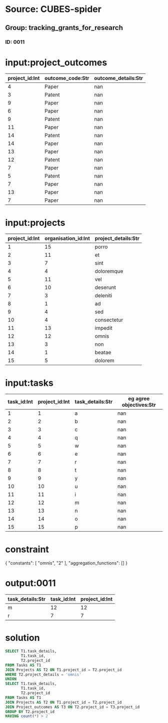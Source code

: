 # Source: CUBES-spider
## Group: tracking_grants_for_research
### ID: 0011

# input:project_outcomes

| project_id:Int | outcome_code:Str | outcome_details:Str |
|---|---|---|
| 4 | Paper | nan |
| 3 | Patent | nan |
| 9 | Paper | nan |
| 6 | Paper | nan |
| 9 | Patent | nan |
| 11 | Paper | nan |
| 14 | Patent | nan |
| 14 | Paper | nan |
| 13 | Paper | nan |
| 12 | Patent | nan |
| 7 | Paper | nan |
| 5 | Patent | nan |
| 7 | Paper | nan |
| 13 | Paper | nan |
| 7 | Paper | nan |

# input:projects

| project_id:Int | organisation_id:Int | project_details:Str |
|---|---|---|
| 1 | 15 | porro |
| 2 | 11 | et |
| 3 | 7 | sint |
| 4 | 4 | doloremque |
| 5 | 11 | vel |
| 6 | 10 | deserunt |
| 7 | 3 | deleniti |
| 8 | 1 | ad |
| 9 | 4 | sed |
| 10 | 4 | consectetur |
| 11 | 13 | impedit |
| 12 | 12 | omnis |
| 13 | 3 | non |
| 14 | 1 | beatae |
| 15 | 5 | dolorem |

# input:tasks

| task_id:Int | project_id:Int | task_details:Str | eg agree objectives:Str |
|---|---|---|---|
| 1 | 1 | a | nan |
| 2 | 2 | b | nan |
| 3 | 3 | c | nan |
| 4 | 4 | q | nan |
| 5 | 5 | w | nan |
| 6 | 6 | e | nan |
| 7 | 7 | r | nan |
| 8 | 8 | t | nan |
| 9 | 9 | y | nan |
| 10 | 10 | u | nan |
| 11 | 11 | i | nan |
| 12 | 12 | m | nan |
| 13 | 13 | n | nan |
| 14 | 14 | o | nan |
| 15 | 15 | p | nan |

# constraint

{
  "constants": [
    "omnis",
    "2"
  ],
  "aggregation_functions": []
}

# output:0011

| task_details:Str | task_id:Int | project_id:Int |
|---|---|---|
| m | 12 | 12 |
| r | 7 | 7 |

# solution

```sql
SELECT T1.task_details,
       T1.task_id,
       T2.project_id
FROM Tasks AS T1
JOIN Projects AS T2 ON T1.project_id = T2.project_id
WHERE T2.project_details = 'omnis'
UNION
SELECT T1.task_details,
       T1.task_id,
       T2.project_id
FROM Tasks AS T1
JOIN Projects AS T2 ON T1.project_id = T2.project_id
JOIN Project_outcomes AS T3 ON T2.project_id = T3.project_id
GROUP BY T2.project_id
HAVING count(*) > 2
```
